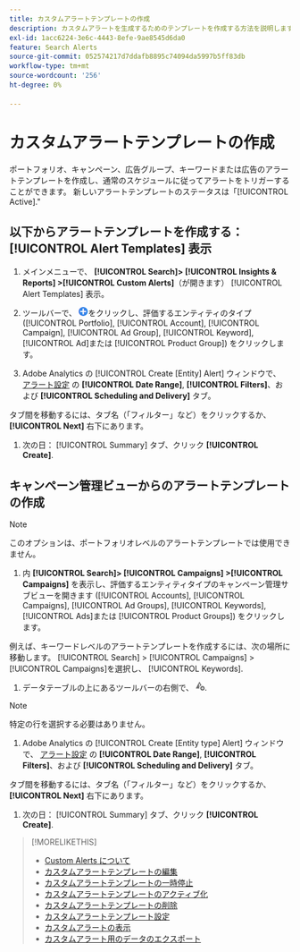 ```yaml
---
title: カスタムアラートテンプレートの作成
description: カスタムアラートを生成するためのテンプレートを作成する方法を説明します。
exl-id: 1acc6224-3e6c-4443-8efe-9ae8545d6da0
feature: Search Alerts
source-git-commit: 052574217d7ddafb8895c74094da5997b5ff83db
workflow-type: tm+mt
source-wordcount: '256'
ht-degree: 0%

---
```


# カスタムアラートテンプレートの作成

ポートフォリオ、キャンペーン、広告グループ、キーワードまたは広告のアラートテンプレートを作成し、通常のスケジュールに従ってアラートをトリガーすることができます。 新しいアラートテンプレートのステータスは「[!UICONTROL Active].&quot;

## 以下からアラートテンプレートを作成する： [!UICONTROL Alert Templates] 表示

1. メインメニューで、 **[!UICONTROL Search]> [!UICONTROL Insights & Reports] >[!UICONTROL Custom Alerts]**（が開きます） [!UICONTROL Alert Templates] 表示。

1. ツールバーで、 ![作成](/help/search-social-commerce/assets/add.png "作成")をクリックし、評価するエンティティのタイプ ([!UICONTROL Portfolio], [!UICONTROL Account], [!UICONTROL Campaign], [!UICONTROL Ad Group], [!UICONTROL Keyword], [!UICONTROL Ad]または [!UICONTROL Product Group]) をクリックします。

1. Adobe Analytics の [!UICONTROL Create \[Entity\] Alert] ウィンドウで、 [アラート設定](alert-template-settings.md) の **[!UICONTROL Date Range]**, **[!UICONTROL Filters]**、および **[!UICONTROL Scheduling and Delivery]** タブ。

タブ間を移動するには、タブ名（「フィルター」など）をクリックするか、 **[!UICONTROL Next]** 右下にあります。

1. 次の日： [!UICONTROL Summary] タブ、クリック **[!UICONTROL Create]**.

## キャンペーン管理ビューからのアラートテンプレートの作成

>[!NOTE]
>
>このオプションは、ポートフォリオレベルのアラートテンプレートでは使用できません。

1. 内 **[!UICONTROL Search]> [!UICONTROL Campaigns] >[!UICONTROL Campaigns]** を表示し、評価するエンティティタイプのキャンペーン管理サブビューを開きます ([!UICONTROL Accounts], [!UICONTROL Campaigns], [!UICONTROL Ad Groups], [!UICONTROL Keywords], [!UICONTROL Ads]または [!UICONTROL Product Groups]) をクリックします。

例えば、キーワードレベルのアラートテンプレートを作成するには、次の場所に移動します。 [!UICONTROL Search] > [!UICONTROL Campaigns] > [!UICONTROL Campaigns]を選択し、 [!UICONTROL Keywords].

1. データテーブルの上にあるツールバーの右側で、 ![アラートの作成](/help/search-social-commerce/assets/add-alert.png "アラートの作成").

>[!NOTE]
>
>特定の行を選択する必要はありません。

1. Adobe Analytics の [!UICONTROL Create \[Entity type\] Alert] ウィンドウで、 [アラート設定](alert-template-settings.md) の **[!UICONTROL Date Range]**, **[!UICONTROL Filters]**、および **[!UICONTROL Scheduling and Delivery]** タブ。

タブ間を移動するには、タブ名（「フィルター」など）をクリックするか、 **[!UICONTROL Next]** 右下にあります。

1. 次の日： [!UICONTROL Summary] タブ、クリック **[!UICONTROL Create]**.

>[!MORELIKETHIS]
>
>* [Custom Alerts について](alert-about.md)
>* [カスタムアラートテンプレートの編集](alert-template-edit.md)
>* [カスタムアラートテンプレートの一時停止](alert-template-pause.md)
>* [カスタムアラートテンプレートのアクティブ化](alert-template-activate.md)
>* [カスタムアラートテンプレートの削除](alert-template-delete.md)
>* [カスタムアラートテンプレート設定](alert-template-settings.md)
>* [カスタムアラートの表示](alert-view.md)
>* [カスタムアラート用のデータのエクスポート](alert-export-data.md)
